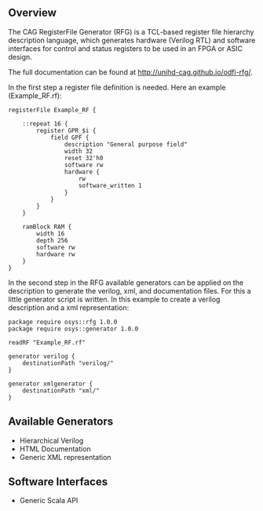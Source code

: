 ## Overview

The CAG RegisterFile Generator (RFG) is a TCL-based register file hierarchy description language, which generates hardware (Verilog RTL) and software interfaces for control and status registers to be used in an FPGA or ASIC design.

The full documentation can be found at http://unihd-cag.github.io/odfi-rfg/.

In the first step a register file definition is needed. Here an example (Example_RF.rf):

    registerFile Example_RF {
    
        ::repeat 16 {
            register GPR_$i {
                field GPF {
                    description "General purpose field"
                    width 32
                    reset 32'h0
                    software rw
                    hardware {
                        rw
                        software_written 1
                    }
                }
            }
        }
    
        ramBlock RAM {
            width 16
            depth 256 
            software rw
            hardware rw
        }
    }

In the second step in the RFG available generators can be applied on the description to generate the verilog, xml, and documentation files. For this a little generator script is written. In this example to create a verilog description and a xml representation:

    package require osys::rfg 1.0.0
    package require osys::generator 1.0.0
    
    readRF "Example_RF.rf"
    
    generator verilog {
        destinationPath "verilog/"
    }

    generator xmlgenerator {
        destinationPath "xml/"
    }

## Available Generators

- Hierarchical Verilog
- HTML Documentation
- Generic XML representation

## Software Interfaces

- Generic Scala API
